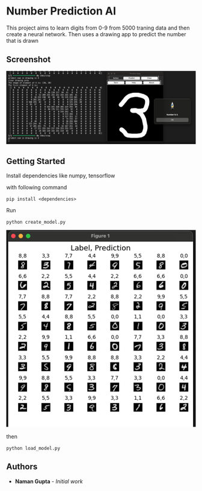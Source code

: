 # Number Prediction AI

This project aims to learn digits from 0-9 from 5000 traning data and then create a neural network. Then uses a drawing app to predict the number that is drawn

## Screenshot

![](Fig2.png)

## Getting Started

Install dependencies like numpy, tensorflow

with following command
```
pip install <dependencies>
```

Run 
```
python create_model.py
```

![](Fig1.png)

then 
```
python load_model.py
```

## Authors

* **Naman Gupta** - *Initial work*

